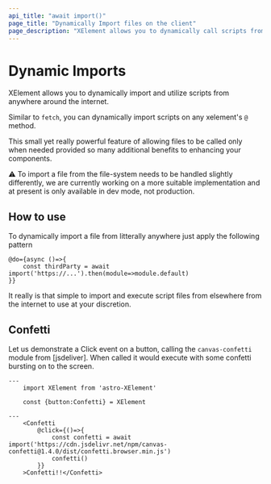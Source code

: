 ```yaml
---
api_title: "await import()"
page_title: "Dynamically Import files on the client"
page_description: "XElement allows you to dynamically call scripts from either internal or external scripts from anywhere"
---
```


# Dynamic Imports

XElement allows you to dynamically import and utilize scripts from anywhere around the internet.

Similar to `fetch`, you can dynamically import scripts on any xelement's `@` method.

This small yet really powerful feature of allowing files to be called only when needed provided so many additional benefits to enhancing your components.

⚠️ To import a file from the file-system needs to be handled slightly differently, we are currently working on a more suitable implementation and at present is only available in dev mode, not production.  
## How to use

To dynamically import a file from litterally anywhere just apply the following pattern

```astro
@do={async ()=>{
    const thirdParty = await import('https://...').then(module=>module.default)
}}
```

It really is that simple to import and execute script files from elsewhere from the internet to use at your discretion.

## Confetti

Let us demonstrate a Click event on a button, calling the `canvas-confetti` module from [jsdeliver]. When called it would execute with some confetti bursting on to the screen.

```astro
---
    import XElement from 'astro-XElement'

    const {button:Confetti} = XElement

---
    <Confetti 
        @click={()=>{
            const confetti = await import('https://cdn.jsdelivr.net/npm/canvas-confetti@1.4.0/dist/confetti.browser.min.js')
            confetti()
        }}
    >Confetti!!</Confetti>

```
